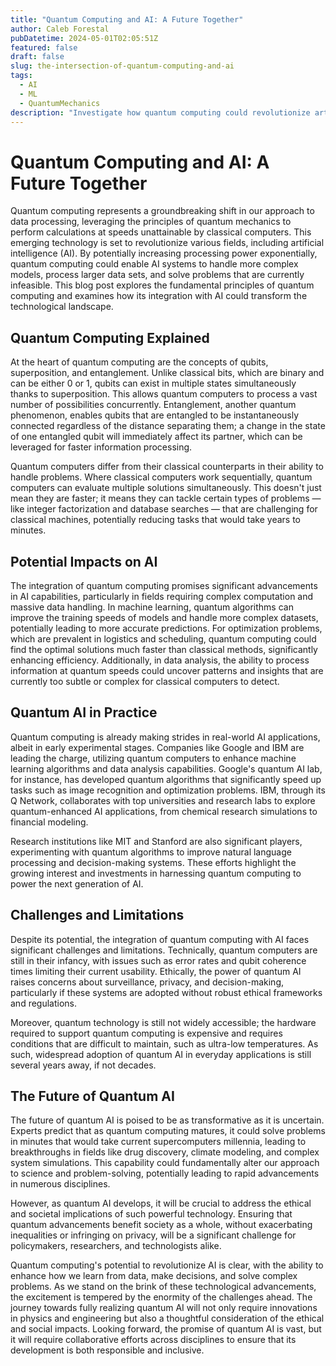 ```yaml
---
title: "Quantum Computing and AI: A Future Together"
author: Caleb Forestal
pubDatetime: 2024-05-01T02:05:51Z
featured: false
draft: false
slug: the-intersection-of-quantum-computing-and-ai
tags:
  - AI
  - ML
  - QuantumMechanics
description: "Investigate how quantum computing could revolutionize artificial intelligence by exponentially increasing processing power, enabling AI to solve complex problems faster and more efficiently than ever before."
---
```


# Quantum Computing and AI: A Future Together

Quantum computing represents a groundbreaking shift in our approach to data processing, leveraging the principles of quantum mechanics to perform calculations at speeds unattainable by classical computers. This emerging technology is set to revolutionize various fields, including artificial intelligence (AI). By potentially increasing processing power exponentially, quantum computing could enable AI systems to handle more complex models, process larger data sets, and solve problems that are currently infeasible. This blog post explores the fundamental principles of quantum computing and examines how its integration with AI could transform the technological landscape.

## Quantum Computing Explained
At the heart of quantum computing are the concepts of qubits, superposition, and entanglement. Unlike classical bits, which are binary and can be either 0 or 1, qubits can exist in multiple states simultaneously thanks to superposition. This allows quantum computers to process a vast number of possibilities concurrently. Entanglement, another quantum phenomenon, enables qubits that are entangled to be instantaneously connected regardless of the distance separating them; a change in the state of one entangled qubit will immediately affect its partner, which can be leveraged for faster information processing.

Quantum computers differ from their classical counterparts in their ability to handle problems. Where classical computers work sequentially, quantum computers can evaluate multiple solutions simultaneously. This doesn't just mean they are faster; it means they can tackle certain types of problems — like integer factorization and database searches — that are challenging for classical machines, potentially reducing tasks that would take years to minutes.

## Potential Impacts on AI
The integration of quantum computing promises significant advancements in AI capabilities, particularly in fields requiring complex computation and massive data handling. In machine learning, quantum algorithms can improve the training speeds of models and handle more complex datasets, potentially leading to more accurate predictions. For optimization problems, which are prevalent in logistics and scheduling, quantum computing could find the optimal solutions much faster than classical methods, significantly enhancing efficiency. Additionally, in data analysis, the ability to process information at quantum speeds could uncover patterns and insights that are currently too subtle or complex for classical computers to detect.

## Quantum AI in Practice
Quantum computing is already making strides in real-world AI applications, albeit in early experimental stages. Companies like Google and IBM are leading the charge, utilizing quantum computers to enhance machine learning algorithms and data analysis capabilities. Google's quantum AI lab, for instance, has developed quantum algorithms that significantly speed up tasks such as image recognition and optimization problems. IBM, through its Q Network, collaborates with top universities and research labs to explore quantum-enhanced AI applications, from chemical research simulations to financial modeling.

Research institutions like MIT and Stanford are also significant players, experimenting with quantum algorithms to improve natural language processing and decision-making systems. These efforts highlight the growing interest and investments in harnessing quantum computing to power the next generation of AI.

## Challenges and Limitations
Despite its potential, the integration of quantum computing with AI faces significant challenges and limitations. Technically, quantum computers are still in their infancy, with issues such as error rates and qubit coherence times limiting their current usability. Ethically, the power of quantum AI raises concerns about surveillance, privacy, and decision-making, particularly if these systems are adopted without robust ethical frameworks and regulations.

Moreover, quantum technology is still not widely accessible; the hardware required to support quantum computing is expensive and requires conditions that are difficult to maintain, such as ultra-low temperatures. As such, widespread adoption of quantum AI in everyday applications is still several years away, if not decades.

## The Future of Quantum AI
The future of quantum AI is poised to be as transformative as it is uncertain. Experts predict that as quantum computing matures, it could solve problems in minutes that would take current supercomputers millennia, leading to breakthroughs in fields like drug discovery, climate modeling, and complex system simulations. This capability could fundamentally alter our approach to science and problem-solving, potentially leading to rapid advancements in numerous disciplines.

However, as quantum AI develops, it will be crucial to address the ethical and societal implications of such powerful technology. Ensuring that quantum advancements benefit society as a whole, without exacerbating inequalities or infringing on privacy, will be a significant challenge for policymakers, researchers, and technologists alike.

Quantum computing's potential to revolutionize AI is clear, with the ability to enhance how we learn from data, make decisions, and solve complex problems. As we stand on the brink of these technological advancements, the excitement is tempered by the enormity of the challenges ahead. The journey towards fully realizing quantum AI will not only require innovations in physics and engineering but also a thoughtful consideration of the ethical and social impacts. Looking forward, the promise of quantum AI is vast, but it will require collaborative efforts across disciplines to ensure that its development is both responsible and inclusive.
